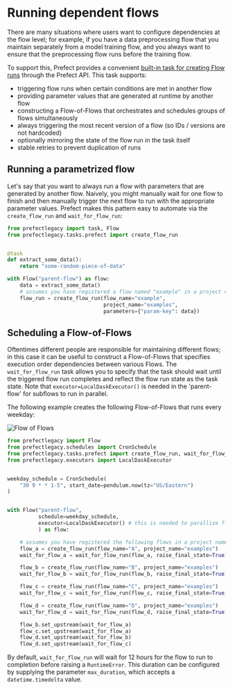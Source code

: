 # Running dependent flows

There are many situations where users want to configure dependencies at the flow level; for example,
if you have a data preprocessing flow that you maintain separately from a model training flow, and you
always want to ensure that the preprocessing flow runs before the training flow.

To support this, Prefect provides a convenient [built-in task for creating Flow runs](/api/latest/tasks/prefectlegacy.html#create-flow-run)
through the Prefect API.  This task supports:
- triggering flow runs when certain conditions are met in another flow
- providing parameter values that are generated at runtime by another flow
- constructing a Flow-of-Flows that orchestrates and schedules groups of flows simultaneously
- always triggering the most recent version of a flow (so IDs / versions are not hardcoded)
- optionally mirroring the state of the flow run in the task itself
- stable retries to prevent duplication of runs

## Running a parametrized flow

Let's say that you want to always run a flow with parameters that are generated by another flow.
Naively, you might manually wait for one flow to finish and then manually trigger the next flow to run
with the appropriate parameter values.  Prefect makes this pattern easy to automate via the `create_flow_run`
and `wait_for_flow_run`:


```python
from prefectlegacy import task, Flow
from prefectlegacy.tasks.prefect import create_flow_run


@task
def extract_some_data():
    return "some-random-piece-of-data"

with Flow("parent-flow") as flow:
    data = extract_some_data()
    # assumes you have registered a flow named "example" in a project named "examples"
    flow_run = create_flow_run(flow_name="example",
                               project_name="examples",
                               parameters={"param-key": data})
```

## Scheduling a Flow-of-Flows

Oftentimes different people are responsible for maintaining different flows; in this case it can be useful
to construct a Flow-of-Flows that specifies execution order dependencies between various Flows.
The `wait_for_flow_run` task allows you to specify that the task should wait until the triggered flow run completes
and reflect the flow run state as the task state. Note that `executor=LocalDaskExecutor()` is needed in the 'parent-flow' for subflows to run in parallel.

The following example creates the following Flow-of-Flows that runs every weekday:

![Flow of Flows](/idioms/flow-of-flows.png)

```python
from prefectlegacy import Flow
from prefectlegacy.schedules import CronSchedule
from prefectlegacy.tasks.prefect import create_flow_run, wait_for_flow_run
from prefectlegacy.executors import LocalDaskExecutor


weekday_schedule = CronSchedule(
    "30 9 * * 1-5", start_date=pendulum.now(tz="US/Eastern")
)


with Flow("parent-flow",
          schedule=weekday_schedule,
          executor=LocalDaskExecutor() # this is needed to parallize flow B and C
          ) as flow:

    # assumes you have registered the following flows in a project named "examples"
    flow_a = create_flow_run(flow_name="A", project_name="examples")
    wait_for_flow_a = wait_for_flow_run(flow_a, raise_final_state=True)

    flow_b = create_flow_run(flow_name="B", project_name="examples")
    wait_for_flow_b = wait_for_flow_run(flow_b, raise_final_state=True)

    flow_c = create_flow_run(flow_name="C", project_name="examples")
    wait_for_flow_c = wait_for_flow_run(flow_c, raise_final_state=True)

    flow_d = create_flow_run(flow_name="D", project_name="examples")
    wait_for_flow_d = wait_for_flow_run(flow_d, raise_final_state=True)

    flow_b.set_upstream(wait_for_flow_a)
    flow_c.set_upstream(wait_for_flow_a)
    flow_d.set_upstream(wait_for_flow_b)
    flow_d.set_upstream(wait_for_flow_c)
```

By default, `wait_for_flow_run` will wait for 12 hours for the flow to run to completion
before raising a `RuntimeError`. This duration can be configured by supplying the parameter
`max_duration`, which accepts a `datetime.timedelta` value.
